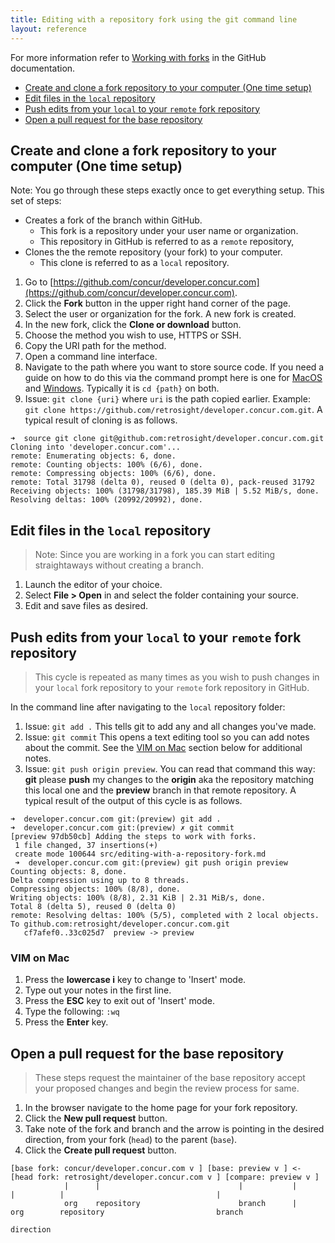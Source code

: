 ```yaml
---
title: Editing with a repository fork using the git command line
layout: reference
---
```


For more information refer to [Working with forks](https://help.github.com/articles/working-with-forks/) in the GitHub documentation.

* [Create and clone a fork repository to your computer (One time setup)](#create-and-clone)
* [Edit files in the `local` repository](#edit-files)
* [Push edits from your `local` to your `remote` fork repository](#push-edits-local-to-remote)
* [Open a pull request for the base repository](#open-pull-request)

## <a name="create-and-clone"></a>Create and clone a fork repository to your computer (One time setup)

>>
Note: You go through these steps exactly once to get everything setup. This set of steps:
* Creates a fork of the branch within GitHub.
  * This fork is a repository under your user name or organization.
  * This repository in GitHub is referred to as a `remote` repository,
* Clones the the remote repository (your fork) to your computer.
  * This clone is referred to as a `local` repository.

1. Go to [https://github.com/concur/developer.concur.com](https://github.com/concur/developer.concur.com).
1. Click the **Fork** button in the upper right hand corner of the page.
1. Select the user or organization for the fork. A new fork is created.
1. In the new fork, click the **Clone or download** button.
  1. Choose the method you wish to use, HTTPS or SSH.
  1. Copy the URI path for the method.
1. Open a command line interface.
1. Navigate to the path where you want to store source code. If you need a guide on how to do this via the command prompt here is one for [MacOS](https://www.macworld.com/article/2042378/master-the-command-line-navigating-files-and-folders.html) and [Windows](https://www.digitalcitixzen.life/command-prompt-how-use-basic-commands). Typically it is `cd {path}` on both.
1. Issue: `git clone {uri}` where `uri` is the path copied earlier. Example: `git clone https://github.com/retrosight/developer.concur.com.git`. A typical result of cloning is as follows.

```shell
➜  source git clone git@github.com:retrosight/developer.concur.com.git
Cloning into 'developer.concur.com'...
remote: Enumerating objects: 6, done.
remote: Counting objects: 100% (6/6), done.
remote: Compressing objects: 100% (6/6), done.
remote: Total 31798 (delta 0), reused 0 (delta 0), pack-reused 31792
Receiving objects: 100% (31798/31798), 185.39 MiB | 5.52 MiB/s, done.
Resolving deltas: 100% (20992/20992), done.
```

## <a name="edit-files"></a>Edit files in the `local` repository

> Note: Since you are working in a fork you can start editing straightaways without creating a branch.

1. Launch the editor of your choice.
1. Select **File > Open** in and select the folder containing your source.
1. Edit and save files as desired.

## <a name="push-edits-local-to-remote"></a>Push edits from your `local` to your `remote` fork repository

> This cycle is repeated as many times as you wish to push changes in your `local` fork repository to your `remote` fork repository in GitHub.

In the command line after navigating to the `local` repository folder:

1. Issue: `git add .` This tells git to add any and all changes you've made.
1. Issue: `git commit` This opens a text editing tool so you can add notes about the commit. See the [VIM on Mac](#vim-on-mac) section below for additional notes.
1. Issue: `git push origin preview`. You can read that command this way: **git** please **push** my changes to the **origin** aka the repository matching this local one and the **preview** branch in that remote repository. A typical result of the output of this cycle is as follows.

```shell
➜  developer.concur.com git:(preview) git add .
➜  developer.concur.com git:(preview) ✗ git commit
[preview 97db50cb] Adding the steps to work with forks.
 1 file changed, 37 insertions(+)
 create mode 100644 src/editing-with-a-repository-fork.md
 ➜  developer.concur.com git:(preview) git push origin preview
Counting objects: 8, done.
Delta compression using up to 8 threads.
Compressing objects: 100% (8/8), done.
Writing objects: 100% (8/8), 2.31 KiB | 2.31 MiB/s, done.
Total 8 (delta 5), reused 0 (delta 0)
remote: Resolving deltas: 100% (5/5), completed with 2 local objects.
To github.com:retrosight/developer.concur.com.git
   cf7afef0..33c025d7  preview -> preview
```
### <a name="vim-on-mac"></a>VIM on Mac

1. Press the **lowercase i** key to change to 'Insert' mode.
1. Type out your notes in the first line.
1.  Press the **ESC** key to exit out of 'Insert' mode.
1. Type the following: `:wq`
1. Press the **Enter** key.

## <a name="open-pull-request"></a>Open a pull request for the base repository

> These steps request the maintainer of the base repository accept your proposed changes and begin the review process for same.

1. In the browser navigate to the home page for your fork repository.
1. Click the **New pull request** button.
1. Take note of the fork and branch and the arrow is pointing in the desired direction, from your fork (`head`) to the parent (`base`).
1. Click the **Create pull request** button.

```
[base fork: concur/developer.concur.com v ] [base: preview v ] <- [head fork: retrosight/developer.concur.com v ] [compare: preview v ]
            |      |                               |           |              |          |                                  |
            org    repository                      branch      |              org        repository                         branch
                                                               direction
```
